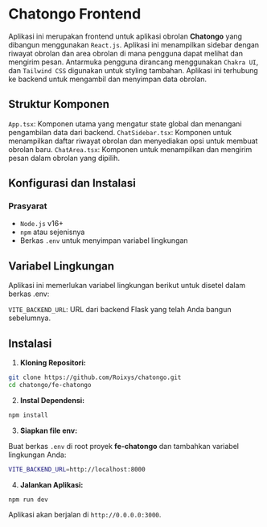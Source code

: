 # Chatongo Frontend

Aplikasi ini merupakan frontend untuk aplikasi obrolan **Chatongo** yang dibangun menggunakan `React.js`. Aplikasi ini menampilkan sidebar dengan riwayat obrolan dan area obrolan di mana pengguna dapat melihat dan mengirim pesan. Antarmuka pengguna dirancang menggunakan `Chakra UI`, dan `Tailwind CSS` digunakan untuk styling tambahan. Aplikasi ini terhubung ke backend untuk mengambil dan menyimpan data obrolan.

## Struktur Komponen

`App.tsx`: Komponen utama yang mengatur state global dan menangani pengambilan data dari backend.
`ChatSidebar.tsx`: Komponen untuk menampilkan daftar riwayat obrolan dan menyediakan opsi untuk membuat obrolan baru.
`ChatArea.tsx`: Komponen untuk menampilkan dan mengirim pesan dalam obrolan yang dipilih.

## Konfigurasi dan Instalasi

### Prasyarat

- `Node.js` v16+
- `npm` atau sejenisnya
- Berkas `.env` untuk menyimpan variabel lingkungan

## Variabel Lingkungan

Aplikasi ini memerlukan variabel lingkungan berikut untuk disetel dalam berkas .env:

`VITE_BACKEND_URL`: URL dari backend Flask yang telah Anda bangun sebelumnya.

## Instalasi

1. **Kloning Repositori:**

```bash
git clone https://github.com/Roixys/chatongo.git
cd chatongo/fe-chatongo
```

2. **Instal Dependensi:**

```bash
npm install
```

3. **Siapkan file env:**

Buat berkas `.env` di root proyek **fe-chatongo** dan tambahkan variabel lingkungan Anda:

```bash
VITE_BACKEND_URL=http://localhost:8000
```

4. **Jalankan Aplikasi:**

```bash
npm run dev
```

Aplikasi akan berjalan di `http://0.0.0.0:3000`.
